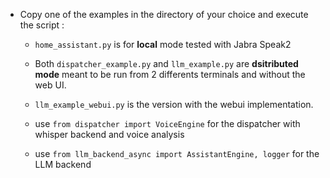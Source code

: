 - Copy one of the examples in the directory of your choice and execute the script :
  
    - `home_assistant.py` is for **local** mode tested with Jabra Speak2
      
    - Both `dispatcher_example.py` and `llm_example.py` are **dsitributed mode** meant to be run from 2 differents terminals and without the web UI.
    - `llm_example_webui.py` is the version with the webui implementation.
    - use `from dispatcher import VoiceEngine` for the dispatcher with whisper backend and voice analysis
    - use `from llm_backend_async import AssistantEngine, logger` for the LLM backend
